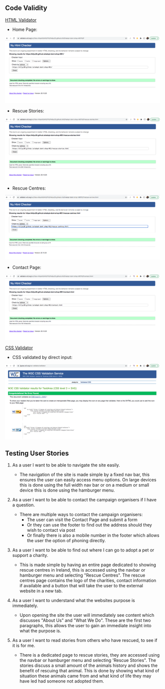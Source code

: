 ## Code Validity

[HTML Validator](https://validator.w3.org/)

* Home Page: 

![Home Page Validity](assets/images/homepage-validity.png)

* Rescue Stories:

![Rescue Stories Validity](assets/images/rescue-stories-validity.png)

* Rescue Centres:

![Rescue Centres Validity](assets/images/rescue-centres-validity.png)

* Contact Page: 

![Contact Page Validity](assets/images/contact-validity.png)

[CSS Validator](https://jigsaw.w3.org/css-validator/#validate_by_input)

* CSS validated by direct input: 

![CSS Validity](assets/images/css-validator.png)

## Testing User Stories 

1. As a user I want to be able to navigate the site easily.

    * The navigation of the site is made simple by a fixed nav bar, this ensures the user can easily access menu options. On large devices this 
    is done using the full width nav bar or on a medium or small device this is done using the hamburger menu. 

2. As a user I want to be able to contact the campaign organisers if I have a question. 

    * There are multiple ways to contact the campaign organisers:
        - The user can visit the Contact Page and submit a form 
        - Or they can use the footer to find out the address should they wish to contact via post 
        - Or finally there is also a mobile number in the footer which allows the user the option of phoning directly.

3. As a user I want to be able to find out where I can go to adopt a pet or support a charity.
    
    * This is made simple by having an entire page dedicated to showing rescue centres in Ireland, this is accessed using the navbar or hamburger menu and 
    selecting "Rescue Centres".
    The rescue centres page contains the logo of the charities, contact information if available and a button that will take the user to the external website 
    in a new tab.

4. As a user I want to understand what the websites purpose is immediately. 

    * Upon opening the site the user will immediately see content which discusses "About Us" and "What We Do". These are the first two paragraphs,
    this allows the user to gain an immediate insight into what the purpose is.

5. As a user I want to read stories from others who have rescued, to see if it is for me.

    * There is a dedicated page to rescue stories, they are accessed using the navbar or hamburger menu and selecting 'Rescue Stories". 
    The stories discuss a small amount of the animals history and shows the benefit of rescuing that animal. This is done by showing what kind of 
    situation these animals came from and what kind of life they may have led had someone not adopted them. 
